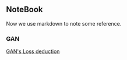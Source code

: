 ## NoteBook

Now we use markdown to note some reference.

### GAN

[GAN's Loss deduction](_posts/2021-GAN.md)

